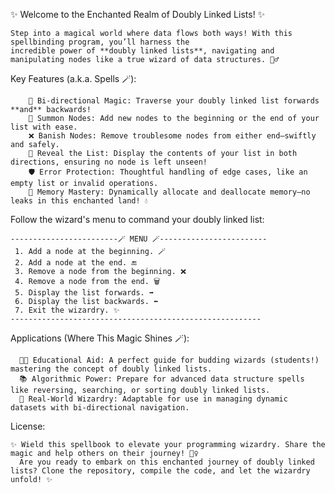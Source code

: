 ✨ Welcome to the Enchanted Realm of Doubly Linked Lists! ✨

    Step into a magical world where data flows both ways! With this spellbinding program, you’ll harness the 
    incredible power of **doubly linked lists**, navigating and manipulating nodes like a true wizard of data structures. 🧙‍♂️

Key Features (a.k.a. Spells 🪄):

        🔄 Bi-directional Magic: Traverse your doubly linked list forwards **and** backwards!
        📜 Summon Nodes: Add new nodes to the beginning or the end of your list with ease.
        ❌ Banish Nodes: Remove troublesome nodes from either end—swiftly and safely.
        👀 Reveal the List: Display the contents of your list in both directions, ensuring no node is left unseen!
        🛡️ Error Protection: Thoughtful handling of edge cases, like an empty list or invalid operations.
        🧹 Memory Mastery: Dynamically allocate and deallocate memory—no leaks in this enchanted land! 💧

Follow the wizard's menu to command your doubly linked list:

    ------------------------🪄 MENU 🪄------------------------
     1. Add a node at the beginning. 🪄
     2. Add a node at the end. 🔚
     3. Remove a node from the beginning. ❌
     4. Remove a node from the end. 🗑️
     5. Display the list forwards. ➡️
     6. Display the list backwards. ⬅️
     7. Exit the wizardry. ✨
    --------------------------------------------------------

Applications (Where This Magic Shines 🪄):

      🧑‍🎓 Educational Aid: A perfect guide for budding wizards (students!) mastering the concept of doubly linked lists.
      📚 Algorithmic Power: Prepare for advanced data structure spells like reversing, searching, or sorting doubly linked lists.
      🔧 Real-World Wizardry: Adaptable for use in managing dynamic datasets with bi-directional navigation.

License:

    ✨ Wield this spellbook to elevate your programming wizardry. Share the magic and help others on their journey! 🧙‍♀️ 
      Are you ready to embark on this enchanted journey of doubly linked lists? Clone the repository, compile the code, and let the wizardry unfold! ✨
